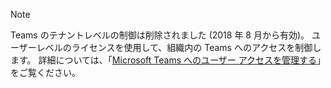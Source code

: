 > [!NOTE]
> Teams のテナントレベルの制御は削除されました (2018 年 8 月から有効)。 ユーザーレベルのライセンスを使用して、組織内の Teams へのアクセスを制御します。 詳細については、「[Microsoft Teams へのユーザー アクセスを管理する](../user-access.md)」をご覧ください。
